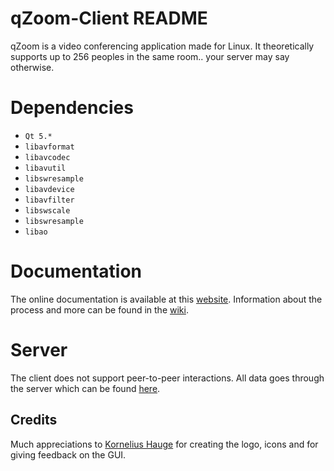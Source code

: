 # qZoom-Client README
qZoom is a video conferencing application made for Linux. It theoretically supports up to 256 peoples in the same room.. your server may say otherwise. 

# Dependencies
* `Qt 5.*`
* `libavformat`
* `libavcodec`
* `libavutil`
* `libswresample`
* `libavdevice`
* `libavfilter`
* `libswscale`
* `libswresample`
* `libao`

# Documentation
The online documentation is available at this [website](https://tarves.no/docs/qZoom-Client/). Information about the process and more can be found in the 
[wiki](https://github.com/Feqzz/qZoom-Client/wiki).

# Server
The client does not support peer-to-peer interactions. All data goes through the server which can be found [here](https://github.com/Feqzz/qZoom-Server).

## Credits
Much appreciations to [Kornelius Hauge](https://www.behance.net/korneliushauge) for creating the logo, icons and for giving feedback on the GUI.
